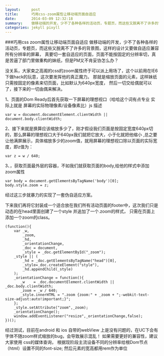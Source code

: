 ```yaml
---
layout:     post
title:      巧用css-zoom属性让移动端页面自适应
date:       2014-03-09 12:32:18
summary:    做移动端的开发，少不了各种各样的活动页，专题页，而这些又脱离不了许多的背景图
categories: jekyll pixyll
---
```


###巧用css zoom属性让移动端页面自适应
做移动端的开发，少不了各种各样的活动页，专题页，而这些又脱离不了许多的背景图，这样的设计又要做自适应兼容所有分辨率的屏幕，
真要切一套自适应的页面，页面不能按固定的分辨率切，真是苦逼了部门里做重构的妹纸，但是PM又不肯妥协怎么办？

没关系，大家束之高阁的css的zoom属性终于可以派上用场了，这个以前用在IE6下做hack的玩意，这次要发挥他的真正魔力。
那就是缩放页面的元素，这样妹纸只需按固定的像素来切页面，比如默认为640px宽度，
然后一切交给偶就可以了，接下来的一切由偶来解决。

1、页面的Dom Ready后首先获取一下屏幕的理想视口（哈哈这个词有点专业 实际上就是 屏幕的实际物理像素/设备像素比）js 描述 
    
    var w = document.documentElement.clientWidth || document.body.clientWidth;
    
2、接下来就是换算应该缩放多少了，刚才假设我们页面是按固定宽度640px切的，那么屏幕的理想视口大于640px我们就把它放大，小于化就把他缩小
,总之要让他满屏展示，具体缩放多少的zoom值，就用屏幕的理想视口除以页面的实际宽度，即z值为：

    var z = w / 640;
    
3、，获取页面最外层的容器，不如我们就获取页面的body,给他的样式中添加zoom属性

    var body = document.getElementsByTagName('body')[0];
    body.style.zoom = z;
    
经过这三步就暴力的实现了一套伪自适应方案。

下来我们再将它封装成一个适合放在我们所有活动页面的footer中，这次我们只是动态的在head里面创建了一个style 并追加了一个.zoom的样式，
只需在页面上添加一个zoom的class。

 
    (function(){
        var _w,
            _zoom,
            _hd, 
            _orientationChange,
            _doc = document,
            _style = _doc.getElementById("_zoom");
        _style || (
            _hd = _doc.getElementsByTagName("head")[0],
            _style=_doc.createElement("style"),
            _hd.appendChild(_style)
        );
        _orientationChange = function(){
           _w    = _doc.documentElement.clientWidth || _doc.body.clientWidth;
           _zoom = _w / 640;
           _style.innerHTML = ".zoom {zoom:" + _zoom + ";-webkit-text-size-adjust:auto!important;}";
        };
        _style.setAttribute("zoom",_zoom);
        _orientationChange();
        window.addEventListener("resize",_orientationChange,false);
    })();

经过测试，目前在android 和 ios 自带的webView 上是没有问题的，在UC下会有字体不随zoom样式缩放的bug，会导致展示混乱！
如果需要更好的兼容性，建议大家使用 css的媒体查询， 根据现阶段主流设备不同的分辨率给根Dom节点（html）设置不同的font-size; 然后元素的宽高都用rem作为单位